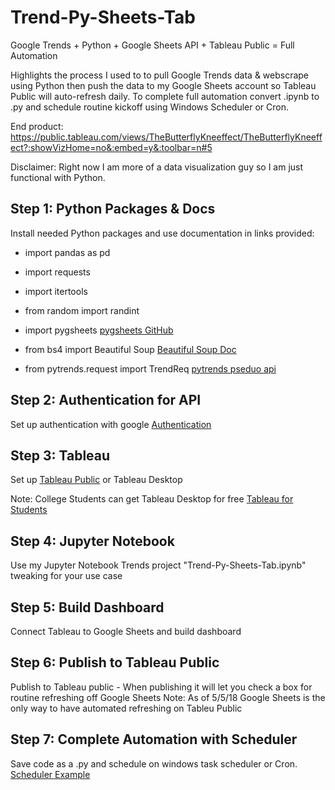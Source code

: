 # Trend-Py-Sheets-Tab
Google Trends + Python + Google Sheets API + Tableau Public = Full Automation

Highlights the process I used to to pull Google Trends data & webscrape using Python
then push the data to my Google Sheets account so Tableau Public will auto-refresh daily. 
To complete full automation convert .ipynb to .py and schedule routine kickoff using Windows Scheduler or Cron.

End product: https://public.tableau.com/views/TheButterflyKneeffect/TheButterflyKneeffect?:showVizHome=no&:embed=y&:toolbar=n#5

Disclaimer: Right now I am more of a data visualization guy so I am just functional with Python. 

## Step 1: Python Packages & Docs
Install needed Python packages and use documentation in links provided:

* import pandas as pd
* import requests
* import itertools
* from random import randint
* import pygsheets
[pygsheets GitHub](https://github.com/nithinmurali/pygsheets)

* from bs4 import Beautiful Soup
[Beautiful Soup Doc](https://www.crummy.com/software/BeautifulSoup/bs4/doc/)

* from pytrends.request import TrendReq
[pytrends pseduo api](https://github.com/GeneralMills/pytrends)

## Step 2: Authentication for API
Set up authentication with google
[Authentication](https://pygsheets.readthedocs.io/en/latest/authorizing.html)

## Step 3: Tableau
Set up [Tableau Public](https://public.tableau.com/s/) or Tableau Desktop

Note: College Students can get Tableau Desktop for free
[Tableau for Students](https://www.tableau.com/academic/students)

## Step 4: Jupyter Notebook
Use my Jupyter Notebook Trends project "Trend-Py-Sheets-Tab.ipynb" tweaking for your use case

## Step 5: Build Dashboard
Connect Tableau to Google Sheets and build dashboard

## Step 6: Publish to Tableau Public
Publish to Tableau public - When publishing it will let you check a box for routine refreshing off Google Sheets
Note: As of 5/5/18 Google Sheets is the only way to have automated refreshing on Tableu Public

## Step 7: Complete Automation with Scheduler
Save code as a .py and schedule on windows task scheduler or Cron.
[Scheduler Example](https://www.e-education.psu.edu/geog485/node/143)
